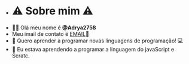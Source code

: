 - # :warning: Sobre mim :warning:
- :raising_hand_woman: Olá meu nome é **@Adrya2758**
- Meu imail de contato é [EMAIL](adrya.abreu@escola.pr.gov.br):calling:
- :dart: Quero aprender a programar novas linguagens de programação! :computer:
- :gem: Eu estava aprendendo a programar a linguagem do javaScript e Scratc.
